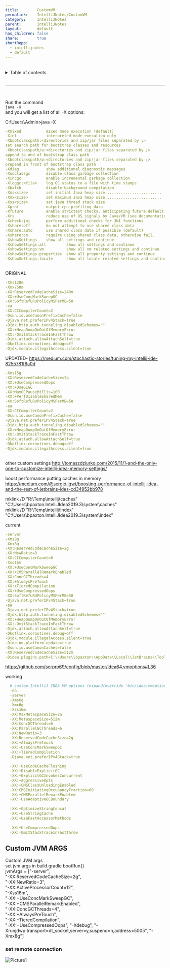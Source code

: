 ```yaml
---  
title:        CustomVM  
permalink:    IntelliJNotes/CustomVM  
category:     IntelliJNotes  
parent:       IntelliJNotes  
layout:       default  
has_children: false  
share:        true  
shortRepo:  
  - intellijnotes  
  - default  
---  
```

  
  
<br/>  
  
<details markdown="block">  
<summary>  
Table of contents  
</summary>  
{: .text-delta }  
1. TOC  
{:toc}  
</details>  
  
<br/>  
  
***  
  
<br/>  
  
Run the command  
```java -X```  
and you will get a list of all -X options:  
  
C:\Users\Admin>java -X  
  
```yml  
-Xmixed           mixed mode execution (default)  
-Xint             interpreted mode execution only  
-Xbootclasspath:<directories and zip/jar files separated by ;>  
set search path for bootstrap classes and resources  
-Xbootclasspath/a:<directories and zip/jar files separated by ;>  
append to end of bootstrap class path  
-Xbootclasspath/p:<directories and zip/jar files separated by ;>  
prepend in front of bootstrap class path  
-Xdiag            show additional diagnostic messages  
-Xnoclassgc       disable class garbage collection  
-Xincgc           enable incremental garbage collection  
-Xloggc:<file>    log GC status to a file with time stamps  
-Xbatch           disable background compilation  
-Xms<size>        set initial Java heap size.........................  
-Xmx<size>        set maximum Java heap size.........................  
-Xss<size>        set java thread stack size  
-Xprof            output cpu profiling data  
-Xfuture          enable strictest checks, anticipating future default  
-Xrs              reduce use of OS signals by Java/VM (see documentation)  
-Xcheck:jni       perform additional checks for JNI functions  
-Xshare:off       do not attempt to use shared class data  
-Xshare:auto      use shared class data if possible (default)  
-Xshare:on        require using shared class data, otherwise fail.  
-XshowSettings    show all settings and continue  
-XshowSettings:all         show all settings and continue  
-XshowSettings:vm          show all vm related settings and continue  
-XshowSettings:properties  show all property settings and continue  
-XshowSettings:locale      show all locale related settings and continue  
  
```  
  
ORIGINAL  
  
```yml  
-Xms128m  
-Xmx750m  
-XX:ReservedCodeCacheSize=240m  
-XX:+UseConcMarkSweepGC  
-XX:SoftRefLRUPolicyMSPerMB=50  
-ea  
-XX:CICompilerCount=2  
-Dsun.io.useCanonPrefixCache=false  
-Djava.net.preferIPv4Stack=true  
-Djdk.http.auth.tunneling.disabledSchemes=""  
-XX:+HeapDumpOnOutOfMemoryError  
-XX:-OmitStackTraceInFastThrow  
-Djdk.attach.allowAttachSelf=true  
-Dkotlinx.coroutines.debug=off  
-Djdk.module.illegalAccess.silent=true  
```  
  
UPDATED- https://medium.com/stochastic-stories/tuning-my-intellij-ide-8255781f6a0d  
  
```yml  
-Xms15g  
-XX:ReservedCodeCacheSize=2g  
-XX:+UseCompressedOops  
-XX:+UseG1GC  
-XX:MaxGCPauseMillis=100  
-XX:+PerfDisableSharedMem  
-XX:SoftRefLRUPolicyMSPerMB=50  
-ea  
-XX:CICompilerCount=2  
-Dsun.io.useCanonPrefixCache=false  
-Djava.net.preferIPv4Stack=true  
-Djdk.http.auth.tunneling.disabledSchemes=""  
-XX:+HeapDumpOnOutOfMemoryError  
-XX:-OmitStackTraceInFastThrow  
-Djdk.attach.allowAttachSelf=true  
-Dkotlinx.coroutines.debug=off  
-Djdk.module.illegalAccess.silent=true  
  
```  
  
other custom settings http://tomaszdziurko.com/2015/11/1-and-the-only-one-to-customize-intellij-idea-memory-settings/  
  
boost performance putting caches in memory https://medium.com/@sergio.igwt/boosting-performance-of-intellij-idea-and-the-rest-of-jetbrains-ides-cd34952bb978  
  
mklink /D "R:\Temp\intellij\caches" "C:\Users\bpaxton\.IntelliJIdea2019.3\system\caches"  
mklink /D "R:\Temp\intellij\index" "C:\Users\bpaxton\.IntelliJIdea2019.3\system\index"  
  
current  
  
```yml  
-server  
-Xms8g  
-Xmx8g  
-XX:ReservedCodeCacheSize=2g  
-XX:NewRatio=3  
-XX:CICompilerCount=6  
-Xss16m  
-XX:+UseConcMarkSweepGC  
-XX:+CMSParallelRemarkEnabled  
-XX:ConcGCThreads=4  
-XX:+AlwaysPreTouch  
-XX:+TieredCompilation  
-XX:+UseCompressedOops  
-XX:SoftRefLRUPolicyMSPerMB=50  
-Djava.net.preferIPv4Stack=true  
-ea  
-Djava.net.preferIPv4Stack=true  
-Djdk.http.auth.tunneling.disabledSchemes=""  
-XX:+HeapDumpOnOutOfMemoryError  
-XX:-OmitStackTraceInFastThrow  
-Djdk.attach.allowAttachSelf=true  
-Dkotlinx.coroutines.debug=off  
-Djdk.module.illegalAccess.silent=true  
-Dide.no.platform.update=true  
-Dsun.io.useCanonCaches=false  
-XX:ReservedCodeCacheSize=512m  
-Didea.plugins.path=C:\\Users\\bpaxton\\AppData\\Local\\JetBrains\\Toolbox\\apps\\IDEA-U\\ch-0\\203.6682.168.plugins  
```  
  
https://github.com/serpro69/config/blob/master/idea64.vmoptions#L36  
  
working  
  
```yml  
  # custom IntelliJ IDEA VM options (expand/override 'bin/idea.vmoptions')  
  -ea  
  -server  
  -Xms6g  
  -Xmx6g  
  -Xss16m  
  -XX:MaxMetaspaceSize=2G  
  -XX:MetaspaceSize=512m  
  -XX:ConcGCThreads=6  
  -XX:ParallelGCThreads=6  
  -XX:NewRatio=3  
  -XX:ReservedCodeCacheSize=2g  
  -XX:+AlwaysPreTouch  
  -XX:+UseConcMarkSweepGC  
  -XX:+TieredCompilation  
  -Djava.net.preferIPv4Stack=true  
  
  -XX:+UseCodeCacheFlushing  
  -XX:+DisableExplicitGC  
  -XX:+ExplicitGCInvokesConcurrent  
  -XX:+AggressiveOpts  
  -XX:+CMSClassUnloadingEnabled  
  -XX:CMSInitiatingOccupancyFraction=60  
  -XX:+CMSParallelRemarkEnabled  
  -XX:+UseAdaptiveGCBoundary  
  
  -XX:+OptimizeStringConcat  
  -XX:+UseStringCache  
  -XX:+UseFastAccessorMethods  
  
  -XX:+UseCompressedOops  
  -XX:-OmitStackTraceInFastThrow  
```  
  
## Custom JVM ARGS  
  
Custom JVM args  
set jvm args in build.gradle bootRun{}  
jvmArgs = ["-server",  
"-XX:ReservedCodeCacheSize=2g",  
"-XX:NewRatio=3",  
"-XX:ActiveProcessorCount=12",  
"-Xss16m",  
"-XX:+UseConcMarkSweepGC",  
"-XX:+CMSParallelRemarkEnabled",  
"-XX:ConcGCThreads=4",  
"-XX:+AlwaysPreTouch",  
"-XX:+TieredCompilation",  
"-XX:+UseCompressedOops", "-Xdebug", "-Xrunjdwp:transport=dt_socket,server=y,suspend=n,address=5005", "-Xmx8g"]  
  
### set remote connection  
  
![Picture1](https://user-images.githubusercontent.com/26972590/159703039-67fe1a5f-8a7e-4555-b422-385b58d1ac51.png)